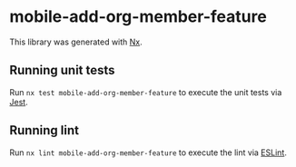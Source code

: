 # mobile-add-org-member-feature

This library was generated with [Nx](https://nx.dev).

## Running unit tests

Run `nx test mobile-add-org-member-feature` to execute the unit tests via [Jest](https://jestjs.io).

## Running lint

Run `nx lint mobile-add-org-member-feature` to execute the lint via [ESLint](https://eslint.org/).
